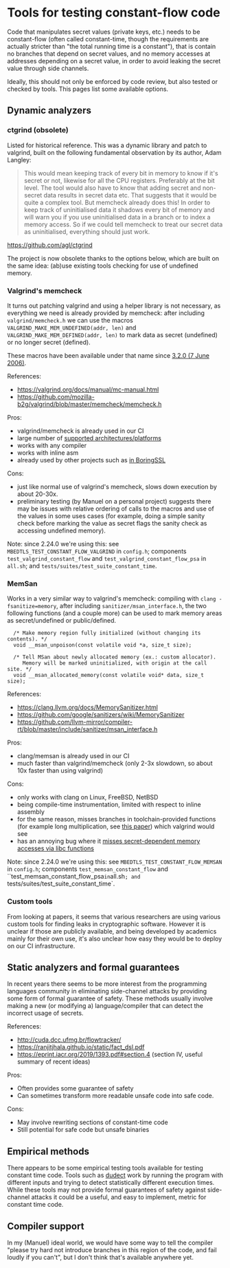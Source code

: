 # Tools for testing constant-flow code

Code that manipulates secret values (private keys, etc.) needs to be constant-flow (often called constant-time, though the requirements are actually stricter than "the total running time is a constant"), that is contain no branches that depend on secret values, and no memory accesses at addresses depending on a secret value, in order to avoid leaking the secret value through side channels.

Ideally, this should not only be enforced by code review, but also tested or checked by tools. This pages list some available options.

## Dynamic analyzers

### ctgrind (obsolete)

Listed for historical reference. This was a dynamic library and patch to valgrind, built on the following fundamental observation by its author, Adam Langley:

> This would mean keeping track of every bit in memory to know if it's secret or not, likewise for all the CPU registers. Preferably at the bit level. The tool would also have to know that adding secret and non-secret data results in secret data etc. That suggests that it would be quite a complex tool.
> But memcheck already does this! In order to keep track of uninitialised data it shadows every bit of memory and will warn you if you use uninitialised data in a branch or to index a memory access. So if we could tell memcheck to treat our secret data as uninitialised, everything should just work.

https://github.com/agl/ctgrind

The project is now obsolete thanks to the options below, which are built on the same idea: (ab)use existing tools checking for use of undefined memory.

### Valgrind's memcheck

It turns out patching valgrind and using a helper library is not necessary, as everything we need is already provided by memcheck: after including `valgrind/memcheck.h` we can use the macros `VALGRIND_MAKE_MEM_UNDEFINED(addr, len)` and `VALGRIND_MAKE_MEM_DEFINED(addr, len)` to mark data as secret (undefined) or no longer secret (defined).

These macros have been available under that name since [3.2.0 (7 June 2006)](https://www.valgrind.org/docs/manual/dist.news.old.html).

References:
- https://valgrind.org/docs/manual/mc-manual.html
- https://github.com/mozilla-b2g/valgrind/blob/master/memcheck/memcheck.h

Pros:
- valgrind/memcheck is already used in our CI
- large number of [supported architectures/platforms](https://valgrind.org/info/platforms.html)
- works with any compiler
- works with inline asm
- already used by other projects such as [in BoringSSL](https://boringssl.googlesource.com/boringssl/+/a6a049a6fb51a052347611d41583a0622bc89d60)

Cons:
- just like normal use of valgrind's memcheck, slows down execution by about 20-30x.
- preliminary testing (by Manuel on a personal project) suggests there may be issues with relative ordering of calls to the macros and use of the values in some uses cases (for example, doing a simple sanity check before marking the value as secret flags the sanity check as accessing undefined memory).

Note: since 2.24.0 we're using this: see `MBEDTLS_TEST_CONSTANT_FLOW_VALGRIND` in `config.h`; components `test_valgrind_constant_flow` and `test_valgrind_constant_flow_psa` in `all.sh`; and `tests/suites/test_suite_constant_time`.

### MemSan

Works in a very similar way to valgrind's memcheck: compiling with `clang -fsanitize=memory`, after including `sanitizer/msan_interface.h`, the two following functions (and a couple more) can be used to mark memory areas as secret/undefined or public/defined.
```
  /* Make memory region fully initialized (without changing its contents). */
  void __msan_unpoison(const volatile void *a, size_t size);

  /* Tell MSan about newly allocated memory (ex.: custom allocator).
     Memory will be marked uninitialized, with origin at the call site. */
  void __msan_allocated_memory(const volatile void* data, size_t size);
```

References:
- https://clang.llvm.org/docs/MemorySanitizer.html
- https://github.com/google/sanitizers/wiki/MemorySanitizer
- https://github.com/llvm-mirror/compiler-rt/blob/master/include/sanitizer/msan_interface.h

Pros:
- clang/memsan is already used in our CI
- much faster than valgrind/memcheck (only 2-3x slowdown, so about 10x faster than using valgrind)

Cons:
- only works with clang on Linux, FreeBSD, NetBSD
- being compile-time instrumentation, limited with respect to inline assembly
- for the same reason, misses branches in toolchain-provided functions (for example long multiplication, see [this paper](https://core.ac.uk/download/pdf/188281541.pdf)) which valgrind would see
- has an annoying bug where it [misses secret-dependent memory accesses via libc functions](https://github.com/google/sanitizers/issues/1296)

Note: since 2.24.0 we're using this: see `MBEDTLS_TEST_CONSTANT_FLOW_MEMSAN` in `config.h`; components `test_memsan_constant_flow` and ``test_memsan_constant_flow_psa` in `all.sh`; and `tests/suites/test_suite_constant_time`.

### Custom tools

From looking at papers, it seems that various researchers are using various custom tools for finding leaks in cryptographic software. However it is unclear if those are publicly available, and being developed by academics mainly for their own use, it's also unclear how easy they would be to deploy on our CI infrastructure.

## Static analyzers and formal guarantees

In recent years there seems to be more interest from the programming languages community in eliminating side-channel attacks by providing some form of formal guarantee of safety. These methods usually involve making a new (or modifying a) language/compiler that can detect the incorrect usage of secrets.

References:
- <http://cuda.dcc.ufmg.br/flowtracker/>
- <https://ranjitjhala.github.io/static/fact_dsl.pdf>
- <https://eprint.iacr.org/2019/1393.pdf#section.4> (section IV, useful summary of recent ideas)

Pros:
- Often provides some guarantee of safety
- Can sometimes transform more readable unsafe code into safe code.

Cons:
- May involve rewriting sections of constant-time code
- Still potential for safe code but unsafe binaries

## Empirical methods

There appears to be some empirical testing tools available for testing constant time code. Tools such as [dudect](https://github.com/oreparaz/dudect#dudect-dude-is-my-code-constant-time) work by running the program with different inputs and trying to detect statistically different execution times. While these tools may not provide formal guarantees of safety against side-channel attacks it could be a useful, and easy to implement, metric for constant time code.

## Compiler support

In my (Manuel) ideal world, we would have some way to tell the compiler "please try hard not introduce branches in this region of the code, and fail loudly if you can't", but I don't think that's available anywhere yet.
